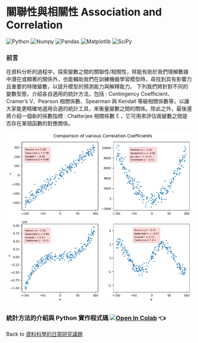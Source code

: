 # 關聯性與相關性 Association and Correlation   

![Python](https://img.shields.io/badge/Python-3.10.12-blue.svg) ![Numpy](https://img.shields.io/badge/NumPy-1.25.2-range.svg) ![Pandas](https://img.shields.io/badge/Pandas-2.0.3-range.svg) ![Matplotlib](https://img.shields.io/badge/Matplotlib-3.7.1-range.svg) ![SciPy](https://img.shields.io/badge/SciPy-1.11.4-range.svg)   

### 前言  
在資料分析的過程中，探索變數之間的關聯性/相關性，除能有助於我們理解數據中潛在或顯著的關係外，也能輔助我們在訓練機器學習模型時，尋找到具有影響力且重要的特徵變數，以提升模型的預測能力與解釋能力。
下列我們將針對不同的變數型態，介紹各自適用的統計方法，包括 : Contingency Coefficient、Cramer’s V、Pearson 相關係數、Spearman 與 Kendall 等級相關係數等，以讓大家能更精確地選用合適的統計工具，來衡量變數之間的關係。除此之外，最後還將介紹一個新的係數指標 : Chatterjee 相關係數  ξ ，它可用來評估兩變數之間是否存在某個函數的對應關係。

<p align="left">
      <img src="./imgs/Comparison_of_various_Correlation_Coefficients.png">
</p>

### 統計方法的介紹與 Python 實作程式碼   [![Open In Colab](https://colab.research.google.com/assets/colab-badge.svg)](https://colab.research.google.com/github/YenLinWu/Daily_Work_of_Data_Science/blob/Dev/Association_and_Correlation/Association_and_Correlation.ipynb)  :point_left:   
    
Back to [資料科學的日常研究議題](https://github.com/YenLinWu/Daily_Work_of_Data_Science/blob/main/README.md#%E8%B3%87%E6%96%99%E7%A7%91%E5%AD%B8%E7%9A%84%E6%97%A5%E5%B8%B8)
